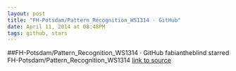 ```yaml
---
layout: post
title: "FH-Potsdam/Pattern_Recognition_WS1314 · GitHub"
date: April 11, 2014 at 08:48PM
tags: github, stars
---
```

##FH-Potsdam/Pattern_Recognition_WS1314 · GitHub
fabiantheblind starred FH-Potsdam/Pattern_Recognition_WS1314
[link to source](http://ift.tt/1kCoXyt) 
